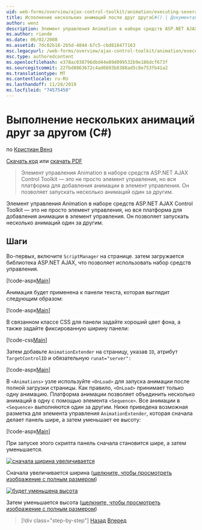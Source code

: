 ```yaml
---
uid: web-forms/overview/ajax-control-toolkit/animation/executing-several-animations-after-each-other-cs
title: Исполнение нескольких анимаций после друг другаC#() | Документация Майкрософт
author: wenz
description: Элемент управления Animation в наборе средств ASP.NET AJAX Control Toolkit — это не просто элемент управления, но вся платформа для добавления анимации в элемент управления. Он позволяет запускать серьезность...
ms.author: riande
ms.date: 06/02/2008
ms.assetid: 7dc02b18-2b5d-4844-b7c5-cbd818477163
msc.legacyurl: /web-forms/overview/ajax-control-toolkit/animation/executing-several-animations-after-each-other-cs
msc.type: authoredcontent
ms.openlocfilehash: e378ac038796dbd44e89d099532b9e186dcf673f
ms.sourcegitcommit: 22fbd8863672c4ad6693b8388ad5c8e753fb41a2
ms.translationtype: MT
ms.contentlocale: ru-RU
ms.lasthandoff: 11/28/2019
ms.locfileid: "74575450"
---
```

# <a name="executing-several-animations-after-each-other-c"></a>Выполнение нескольких анимаций друг за другом (C#)

по [Кристиан Венз](https://github.com/wenz)

[Скачать код](https://download.microsoft.com/download/f/9/a/f9a26acd-8df4-4484-8a18-199e4598f411/Animation3.cs.zip) или [скачать PDF](https://download.microsoft.com/download/6/7/1/6718d452-ff89-4d3f-a90e-c74ec2d636a3/animation3CS.pdf)

> Элемент управления Animation в наборе средств ASP.NET AJAX Control Toolkit — это не просто элемент управления, но вся платформа для добавления анимации в элемент управления. Он позволяет запускать несколько анимаций один за другим.

Элемент управления Animation в наборе средств ASP.NET AJAX Control Toolkit — это не просто элемент управления, но вся платформа для добавления анимации в элемент управления. Он позволяет запускать несколько анимаций один за другим.

## <a name="steps"></a>Шаги

Во-первых, включите `ScriptManager` на странице. затем загружается библиотека ASP.NET AJAX, что позволяет использовать набор средств управления.

[!code-aspx[Main](executing-several-animations-after-each-other-cs/samples/sample1.aspx)]

Анимация будет применена к панели текста, которая выглядит следующим образом:

[!code-aspx[Main](executing-several-animations-after-each-other-cs/samples/sample2.aspx)]

В связанном классе CSS для панели задайте хороший цвет фона, а также задайте фиксированную ширину панели:

[!code-css[Main](executing-several-animations-after-each-other-cs/samples/sample3.css)]

Затем добавьте `AnimationExtender` на страницу, указав `ID`, атрибут `TargetControlID` и обязательную `runat="server":`

[!code-aspx[Main](executing-several-animations-after-each-other-cs/samples/sample4.aspx)]

В `<Animations>` узле используйте `<OnLoad>` для запуска анимации после полной загрузки страницы. Как правило, `<OnLoad>` принимает только одну анимацию. Платформа анимации позволяет объединить несколько анимаций в одну с помощью элемента `<Sequence>`. Все анимации в `<Sequence>` выполняются один за другим. Ниже приведена возможная разметка для элемента управления `AnimationExtender`, которая сначала делает панель шире, а затем уменьшает ее высоту:

[!code-aspx[Main](executing-several-animations-after-each-other-cs/samples/sample5.aspx)]

При запуске этого скрипта панель сначала становится шире, а затем уменьшается.

[![сначала ширина увеличивается](executing-several-animations-after-each-other-cs/_static/image2.png)](executing-several-animations-after-each-other-cs/_static/image1.png)

Сначала увеличивается ширина ([щелкните, чтобы просмотреть изображение с полным размером](executing-several-animations-after-each-other-cs/_static/image3.png))

[![будет уменьшена высота](executing-several-animations-after-each-other-cs/_static/image5.png)](executing-several-animations-after-each-other-cs/_static/image4.png)

Затем уменьшается высота ([щелкните, чтобы просмотреть изображение с полным размером](executing-several-animations-after-each-other-cs/_static/image6.png))

> [!div class="step-by-step"]
> [Назад](executing-several-animations-at-the-same-time-cs.md)
> [Вперед](animation-depending-on-a-condition-cs.md)
